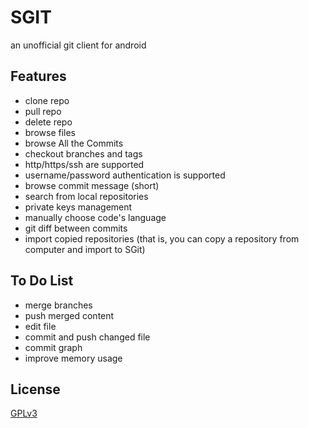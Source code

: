 SGIT
====

an unofficial git client for android

Features
------------
* clone repo
* pull repo
* delete repo
* browse files
* browse All the Commits
* checkout branches and tags
* http/https/ssh are supported
* username/password authentication is supported
* browse commit message (short)
* search from local repositories
* private keys management
* manually choose code's language
* git diff between commits
* import copied repositories (that is, you can copy a repository from computer and import to SGit)

To Do List
---------------
* merge branches
* push merged content
* edit file
* commit and push changed file
* commit graph
* improve memory usage

License
-------

[GPLv3](./LICENSE)
